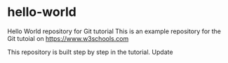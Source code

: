 # hello-world
Hello World repository for Git tutorial
This is an example repository for the Git tutoial on https://www.w3schools.com

This repository is built step by step in the tutorial. Update
